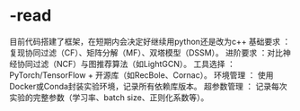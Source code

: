 # -read
目前代码搭建了框架，在短期内会决定好继续用python还是改为c++
基础要求 ：复现协同过滤（CF）、矩阵分解（MF）、双塔模型（DSSM）。
进阶要求 ：对比神经协同过滤（NCF）与图推荐算法（如LightGCN）。
工具选择 ：PyTorch/TensorFlow + 开源库（如RecBole、Cornac）。
环境管理 ：
使用Docker或Conda封装实验环境，记录所有依赖库版本。
超参数管理 ：
记录每次实验的完整参数（学习率、batch size、正则化系数等）。
